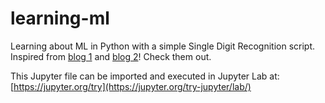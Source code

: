 # learning-ml
Learning about ML in Python with a simple Single Digit Recognition script. Inspired from [blog 1](https://medium.com/@sidharthgn/handwritten-digit-recognition-on-mnist-dataset-using-python-4e36ce630995) and [blog 2](https://nextjournal.com/gkoehler/pytorch-mnist)! Check them out.

This Jupyter file can be imported and executed in Jupyter Lab at: [https://jupyter.org/try](https://jupyter.org/try-jupyter/lab/)
